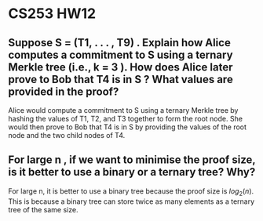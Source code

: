 # CS253 HW12
## Suppose S = (T1, . . . , T9) . Explain how Alice computes a commitment to S using a ternary Merkle tree (i.e., k = 3 ). How does Alice later prove to Bob that T4 is in S ? What values are provided in the proof?
Alice would compute a commitment to S using a ternary Merkle tree by hashing the values of T1, T2, and T3 together to form the root node. She would then prove to Bob that T4 is in S by providing the values of the root node and the two child nodes of T4. 

## For large n , if we want to minimise the proof size, is it better to use a binary or a ternary tree? Why?
For large n, it is better to use a binary tree because the proof size is $log_2(n)$. This is because a binary tree can store twice as many elements as a ternary tree of the same size.